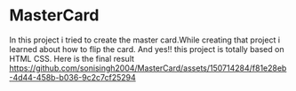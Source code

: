 # MasterCard
In this project i tried to create the master card.While creating that project i learned about how to flip the card. And yes!! this project is totally based on HTML CSS. Here is the final result
https://github.com/sonisingh2004/MasterCard/assets/150714284/f81e28eb-4d44-458b-b036-9c2c7cf25294


